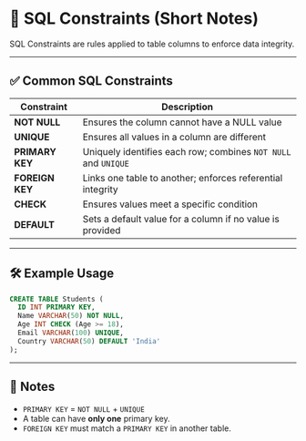 # 🔐 SQL Constraints (Short Notes)

SQL Constraints are rules applied to table columns to enforce data integrity.

---

## ✅ Common SQL Constraints

| Constraint     | Description |
|----------------|-------------|
| **NOT NULL**   | Ensures the column cannot have a NULL value |
| **UNIQUE**     | Ensures all values in a column are different |
| **PRIMARY KEY**| Uniquely identifies each row; combines `NOT NULL` and `UNIQUE` |
| **FOREIGN KEY**| Links one table to another; enforces referential integrity |
| **CHECK**      | Ensures values meet a specific condition |
| **DEFAULT**    | Sets a default value for a column if no value is provided |

---

## 🛠️ Example Usage

```sql
CREATE TABLE Students (
  ID INT PRIMARY KEY,
  Name VARCHAR(50) NOT NULL,
  Age INT CHECK (Age >= 18),
  Email VARCHAR(100) UNIQUE,
  Country VARCHAR(50) DEFAULT 'India'
);
````

---

## 🔄 Notes

* `PRIMARY KEY` = `NOT NULL` + `UNIQUE`
* A table can have **only one** primary key.
* `FOREIGN KEY` must match a `PRIMARY KEY` in another table.
